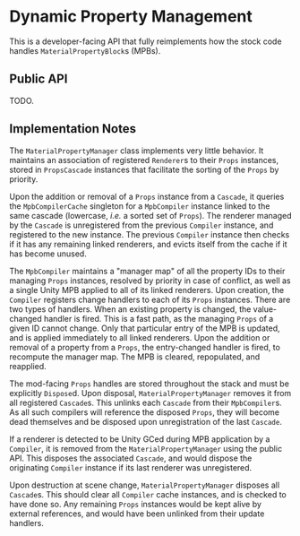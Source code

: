 # Dynamic Property Management

This is a developer-facing API that fully reimplements how the stock code handles
`MaterialPropertyBlock`s (MPBs).

## Public API

TODO.

## Implementation Notes

The `MaterialPropertyManager` class implements very little behavior. It maintains an association of
registered `Renderer`s to their `Props` instances, stored in `PropsCascade` instances that
facilitate the sorting of the `Props` by priority.

Upon the addition or removal of a `Props` instance from a `Cascade`, it queries the
`MpbCompilerCache` singleton for a `MpbCompiler` instance linked to the same cascade (lowercase,
_i.e._ a sorted set of `Props`). The renderer managed by the `Cascade` is unregistered from the
previous `Compiler` instance, and registered to the new instance. The previous `Compiler` instance
then checks if it has any remaining linked renderers, and evicts itself from the cache if it has
become unused.

The `MpbCompiler` maintains a "manager map" of all the property IDs to their managing `Props`
instances, resolved by priority in case of conflict, as well as a single Unity MPB applied to all of
its linked renderers. Upon creation, the `Compiler` registers change handlers to each of its `Props`
instances. There are two types of handlers. When an existing property is changed, the value-changed
handler is fired. This is a fast path, as the managing `Props` of a given ID cannot change. Only
that particular entry of the MPB is updated, and is applied immediately to all linked renderers.
Upon the addition or removal of a property from a `Props`, the entry-changed handler is fired, to
recompute the manager map. The MPB is cleared, repopulated, and reapplied.

The mod-facing `Props` handles are stored throughout the stack and must be explicitly `Dispose`d.
Upon disposal, `MaterialPropertyManager` removes it from all registered `Cascade`s. This unlinks
each `Cascade` from their `MpbCompiler`s. As all such compilers will reference the disposed `Props`,
they will become dead themselves and be disposed upon unregistration of the last `Cascade`.

If a renderer is detected to be Unity GCed during MPB application by a `Compiler`, it is removed
from the `MaterialPropertyManager` using the public API. This disposes the associated `Cascade`, and
would dispose the originating `Compiler` instance if its last renderer was unregistered.

Upon destruction at scene change, `MaterialPropertyManager` disposes all `Cascade`s. This should
clear all `Compiler` cache instances, and is checked to have done so. Any remaining `Props`
instances would be kept alive by external references, and would have been unlinked from their update
handlers.
